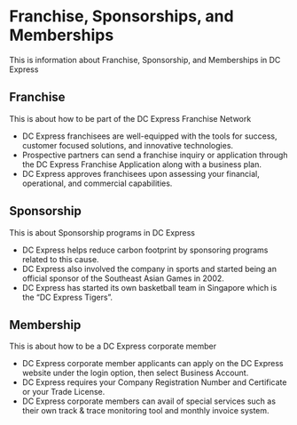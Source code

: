 # Franchise, Sponsorships, and Memberships

This is information about Franchise, Sponsorship, and Memberships in DC Express

## Franchise

This is about how to be part of the DC Express Franchise Network

- DC Express franchisees are well-equipped with the tools for success, customer focused solutions, and innovative technologies.
- Prospective partners can send a franchise inquiry or application through the DC Express Franchise Application along with a business plan.
- DC Express approves franchisees upon assessing your financial, operational, and commercial capabilities.

## Sponsorship

This is about Sponsorship programs in DC Express

- DC Express helps reduce carbon footprint by sponsoring programs related to this cause.
- DC Express also involved the company in sports and started being an official sponsor of the Southeast Asian Games in 2002.
- DC Express has started its own basketball team in Singapore which is the “DC Express Tigers”.

## Membership

This is about how to be a DC Express corporate member

- DC Express corporate member applicants can apply on the DC Express website under the login option, then select Business Account.
- DC Express requires your Company Registration Number and Certificate or your Trade License.
- DC Express corporate members can avail of special services such as their own track & trace monitoring tool and monthly invoice system.